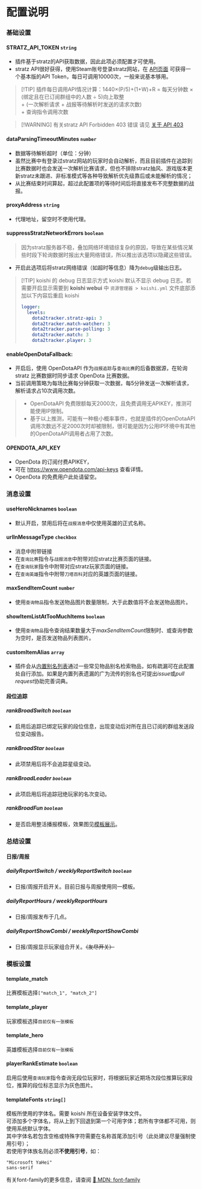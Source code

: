 # 配置说明
### 基础设置
#### STRATZ_API_TOKEN `string`
- 插件基于stratz的API获取数据，因此此项必须配置才可使用。
- stratz API很好获得，使用Steam账号登录stratz网站，在 [API页面](https://stratz.com/api) 可获得一个基本版的API Token，每日可调用10000次，一般来说基本够用。
> [!TIP] 插件每日调用API情况计算：1440×(P/5)+(1+W)+R
> = 每天分钟数 × (绑定且在已订阅群组中的人数 ÷ 5)向上取整  
>  \+ (一次解析请求 + 战报等待解析时发送的请求次数)  
>  \+ 查询指令调用次数

> [!WARNING] 有关stratz API Forbidden 403 错误
> 请见 [关于 API 403](./api-403.md)


#### dataParsingTimeoutMinutes `number`
- 数据等待解析超时（单位：分钟）
- 虽然比赛中有登录过stratz网站的玩家时会自动解析，而且目前插件在追踪到比赛数据时也会发送一次解析比赛请求，但也不排除stratz抽风、游戏版本更新stratz未跟进、非标准模式等各种导致解析优先级靠后或未能解析的情况；
- 从比赛结束时间算起，超过此配置项的等待时间后将直接发布不完整数据的战报。

#### proxyAddress `string`
- 代理地址，留空时不使用代理。

#### suppressStratzNetworkErrors `boolean`
> 因为stratz服务器不稳，叠加网络环境错综复杂的原因，导致在某些情况某些时段下轮询数据时报出大量网络错误，所以推出该选项以隐藏这些错误。
- 开启此选项后将stratz网络错误（如超时等信息）降为`debug`级输出日志。
> [!TIP] koishi 的 debug 日志显示方式
> koishi 默认不显示 debug 日志。若需要开启显示需要到 **koishi webui** 中 `资源管理器 > koishi.yml` 文件底部添加以下内容后重启 koishi
> ```yaml
> logger:
>   levels:
>     dota2tracker.stratz-api: 3
>     dota2tracker.match-watcher: 3
>     dota2tracker.parse-polling: 3
>     dota2tracker.match: 3
>     dota2tracker.player: 3
> ```

#### enableOpenDotaFallback: 
- 开启后，使用 OpenDotaAPI 作为`战报追踪`与`查询比赛`的后备数据源，在轮询 stratz 比赛数据时同步请求 OpenDota 比赛数据。
- 当前调用策略为每场比赛每分钟获取一次数据，每5分钟发送一次解析请求，解析请求占10次调用次数。
> - OpenDotaAPI 免费限额每天2000次，且免费调用无APIKEY，推测可能使用IP限制。
> - 基于以上推测，可能有一种极小概率事件，也就是插件的OpenDotaAPI调用次数远不足2000次时却被限制，很可能是因为公用IP环境中有其他的OpenDotaAPI调用者占用了次数。

#### OPENDOTA_API_KEY
- OpenDota 的订阅付费APIKEY，  
- 可在 https://www.opendota.com/api-keys 查看详情。  
- OpenDota 的免费用户此处请留空。

### 消息设置

#### useHeroNicknames `boolean`
- 默认开启，禁用后将在`战报消息`中仅使用英雄的正式名称。

#### urlInMessageType `checkbox`
- 消息中附带链接
- 在`查询比赛`指令与`战报消息`中附带对应stratz比赛页面的链接。
- 在`查询玩家`指令中附带对应stratz玩家页面的链接。
- 在`查询英雄`指令中附带`刀塔百科`对应的英雄页面的链接。

#### maxSendItemCount `number`
- 使用`查询物品`指令发送物品图片数量限制，大于此数值将不会发送物品图片。

#### showItemListAtTooMuchItems `boolean`
- 使用`查询物品`指令查询结果数量大于*maxSendItemCount*限制时、或查询参数为空时，是否发送物品列表图片。

#### customItemAlias `array`
- 插件会从[内置别名列表](https://github.com/sjtdev/koishi-plugin-dota2tracker/blob/master/src/locales/zh-CN.constants.json#L304-L407)通过一些常见物品别名检索物品，如有疏漏可在此配置处自行添加。如果是内置列表遗漏的广为流传的别名也可提出*issue*或*pull request*协助完善词典。

#### 段位追踪
##### rankBroadSwitch `boolean`
- 启用后追踪已绑定玩家的段位信息，出现变动后对所在且已订阅的群组发送段位变动报告。

##### rankBroadStar `boolean`
- 此项禁用后将不会追踪星级变动。

##### rankBroadLeader `boolean`
- 此项启用后将追踪冠绝玩家的名次变动。

##### rankBroadFun `boolean`
- 是否启用整活播报模板，效果图见[模板展示](./template-rank.md)。

### 总结设置
#### 日报/周报
##### dailyReportSwitch / weeklyReportSwitch `boolean`
- 日报/周报开启开关。目前日报与周报使用同一模板。

##### dailyReportHours / weeklyReportHours
- 日报/周报发布于几点。

##### dailyReportShowCombi / weeklyReportShowCombi
- 日报/周报显示玩家组合开关。<del>（友尽开关）</del>

### 模板设置
#### template_match
比赛模板选择`["match_1", "match_2"]`
#### template_player
玩家模板选择`目前仅有一张模板`
#### template_hero
英雄模板选择`目前仅有一张模板`
#### playerRankEstimate `boolean`
启用后使用`查询玩家`指令查询无段位玩家时，将根据玩家近期场次段位推算玩家段位，推算的段位标志显示为灰色图片。
#### templateFonts `string[]`
模板所使用的字体名。需要 koishi 所在设备安装字体文件。  
可添加多个字体名，将从上到下回退到第一个可用字体；若所有字体都不可用，则使用系统默认字体。  
其中字体名若包含空格或特殊字符需要在名称首尾添加引号（此处建议尽量强制使用引号）；  
若使用字体族名则必须**不使用引号**，如：
```
"Microsoft YaHei"
sans-serif
```
有关font-family的更多信息，请查阅 [📖 MDN: font-family](https://developer.mozilla.org/zh-CN/docs/Web/CSS/font-family)  
